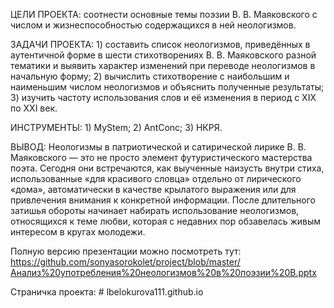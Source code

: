 ЦЕЛИ ПРОЕКТА: соотнести основные темы поэзии В. В. Маяковского с числом и жизнеспособностью содержащихся в ней неологизмов.

ЗАДАЧИ ПРОЕКТА: 1) составить список неологизмов, приведённых в аутентичной форме в шести стихотворениях В. В. Маяковского разной тематики и выявить характер изменений при переводе неологизмов в начальную форму; 2) вычислить стихотворение с наибольшим и наименьшим числом неологизмов и объяснить полученные результаты; 3) изучить частоту использования слов и её изменения в период с XIX по XXI век. 

ИНСТРУМЕНТЫ: 1) MyStem; 2) AntConc; 3) НКРЯ.

ВЫВОД:
Неологизмы в патриотической и сатирической лирике В. В. Маяковского — это не просто элемент футуристического мастерства поэта. Сегодня они встречаются, как выученные наизусть внутри стиха, использованные «для красивого словца» отдельно от лирического «дома», автоматически в качестве крылатого выражения или для привлечения внимания к конкретной информации. После длительного затишья обороты начинает набирать использование неологизмов, относящихся к теме любви, которая с недавних пор обзавелась живым интересом в кругах молодежи.

Полную версию презентации можно посмотреть тут: https://github.com/sonyasorokolet/project/blob/master/Анализ%20употребления%20неологизмов%20в%20поэзии%20В.pptx

Страничка проекта: # lbelokurova111.github.io
